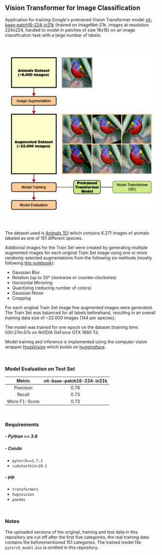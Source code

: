 ## Vision Transformer for Image Classification

Application for training Google's pretrained Vision Transformer model 
[vit-base-patch16-224-in21k](https://huggingface.co/google/vit-base-patch16-224-in21k) 
(trained on ImageNet-21k, images at resolution 224x224, handed to model in patches of size 16x16) on an
image classification task with a large number of labels.

<br>

![](imgs/procedure.png)

<br>

The dataset used is [Animals 151](https://www.kaggle.com/sharansmenon/animals141) which contains 6.271 images
of animals labeled as one of 151 different species.

Additional images for the Train Set were created by generating multiple augmented images for each original Train Set image
using one or more randomly selected augmentations from the following six methods (mostly following [this notebook](https://github.com/imjeffhi4/pokemon-classifier/blob/main/data_collection/augment_data.ipynb)):
 - Gaussian Blur
 - Rotation (up to 30° clockwise or counter-clockwise)
 - Horizontal Mirroring
 - Quantizing (reducing number of colors)
 - Gaussian Noise
 - Cropping

For each original Train Set image five augmented images were generated. The Train Set was balanced for all labels beforehand, resulting in an overall training data size of ~22.000 images (144 per species). 


The model was trained for one epoch on the dataset (training time: 03h:27m:07s on NVIDIA GeForce GTX 1660 Ti).

Model training and inference is implemented using the computer vision wrapper [HugsVision](https://github.com/qanastek/HugsVision) which builds on [huggingface](https://huggingface.co/).

<br>


### Model Evaluation on Test Set

|               Metric              |  vit-base-patch16-224-in21k |
|:---------------------------------:|:---------------------------:|
|            Precision              | 0.76                        |
|            Recall                 | 0.75                        |
|            Micro F1-Score         | 0.72                        |

<br>


### Requirements

##### - Python >= 3.8

##### - Conda
  - `pytorch==1.7.1`
  - `cudatoolkit=10.1`

##### - pip
  - `transformers`
  - `hugsvision`
  - `pandas`

<br>

### Notes

The uploaded versions of the original, training and test data in this repository are cut off after the first five categories, the 
real training data contains the beforementioned 151 categories. The trained model file `pytorch_model.bin` is omitted in this repository.

